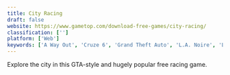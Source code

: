 ```yaml
---
title: City Racing
draft: false 
website: https://www.gametop.com/download-free-games/city-racing/
classification: ['']
platform: ['Web']
keywords: ['A Way Out', 'Cruze 6', 'Grand Theft Auto', 'L.A. Noire', 'Life Is Strange', 'Multi Theft Auto', 'OpenRW', 'Overwatch', 'Rampage Road', 'Retro City Rampage DX', 'Sleeping Dogs', 'Sunset Overdrive', 'Tokyo 42', 'TrackMania', 'Watch Dogs']
---
```

Explore the city in this GTA-style and hugely popular free racing game.